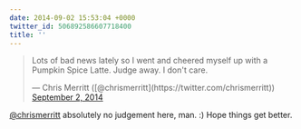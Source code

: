 ```yaml
---
date: 2014-09-02 15:53:04 +0000
twitter_id: 506892586607718400
title: ''
---
```


<blockquote class="twitter-tweet"><p lang="en" dir="ltr">Lots of bad news lately so I went and cheered myself up with a Pumpkin Spice Latte. Judge away. I don&#39;t care.</p>&mdash; Chris Merritt ([@chrismerritt](https://twitter.com/chrismerritt)) <a href="https://twitter.com/chrismerritt/status/506890504567410688?ref_src=twsrc%5Etfw">September 2, 2014</a></blockquote>
<script async src="https://platform.twitter.com/widgets.js" charset="utf-8"></script>

[@chrismerritt](https://twitter.com/chrismerritt) absolutely no judgement here, man. :) Hope things get better.
